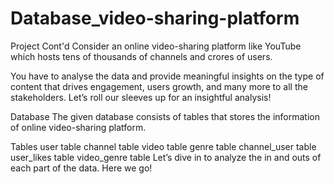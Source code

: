 # Database_video-sharing-platform
Project Cont'd
Consider an online video-sharing platform like YouTube which hosts tens of thousands of channels and crores of users.

You have to analyse the data and provide meaningful insights on the type of content that drives engagement, users growth, and many more to all the stakeholders. Let’s roll our sleeves up for an insightful analysis!

Database
The given database consists of tables that stores the information of online video-sharing platform. 

Tables
user table
channel table
video table
genre table
channel_user table
user_likes table
video_genre table
Let’s dive in to analyze the in and outs of each part of the data. Here we go!
